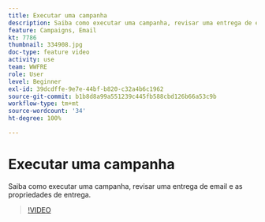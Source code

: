 ```yaml
---
title: Executar uma campanha
description: Saiba como executar uma campanha, revisar uma entrega de email e as propriedades de entrega.
feature: Campaigns, Email
kt: 7786
thumbnail: 334908.jpg
doc-type: feature video
activity: use
team: WWFRE
role: User
level: Beginner
exl-id: 39dcdffe-9e7e-44bf-b820-c32a4b6c1962
source-git-commit: b1b8d8a99a551239c445fb588cbd126b66a53c9b
workflow-type: tm+mt
source-wordcount: '34'
ht-degree: 100%

---
```


# Executar uma campanha

Saiba como executar uma campanha, revisar uma entrega de email e as propriedades de entrega.

>[!VIDEO](https://video.tv.adobe.com/v/334908?quality=12&learn=on)
